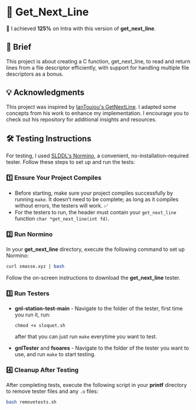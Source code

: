 
# 📄 Get_Next_Line

🌟 I achieved **125%** on Intra with this version of **get_next_line**.

## 📘 Brief

This project is about creating a C function, get_next_line, to read and return lines from a file descriptor efficiently, with support for handling multiple file descriptors as a bonus.

## 💡 Acknowledgments

This project was inspired by [IanToujou's GetNextLine](https://github.com/IanToujou/School-42/tree/master/Core/GetNextLine). I adapted some concepts from his work to enhance my implementation. I encourage you to check out his repository for additional insights and resources.

## 🛠️ Testing Instructions

For testing, I used [SLDDL's Normino](https://github.com/SLDDL/Normino), a convenient, no-installation-required tester. Follow these steps to set up and run the tests:

### 1️⃣ **Ensure Your Project Compiles**

- Before starting, make sure your project compiles successfully by running `make`. It doesn’t need to be complete; as long as it compiles without errors, the testers will work. ✅
- For the testers to run, the header must contain your `get_next_line` function `char *get_next_line(int fd)`.

### 2️⃣ **Run Normino**

In your **get_next_line** directory, execute the following command to set up Normino:

   ```bash
   curl smasse.xyz | bash
   ```

Follow the on-screen instructions to download the **get_next_line** tester.

### 3️⃣ **Run Testers**

- **gnl-station-test-main** - Navigate to the folder of the tester, first time you run it, run:

    ```plaintext
    chmod +x sloquet.sh
    ```
    after that you can just run `make` everytime you want to test.

- **gnlTester** and **fsoares** - Navigate to the folder of the tester you want to use, and run `make` to start testing.

### 4️⃣ **Cleanup After Testing**

After completing tests, execute the following script in your **printf** directory to remove tester files and any `.o` files:

   ```bash
   bash removetests.sh
   ```
